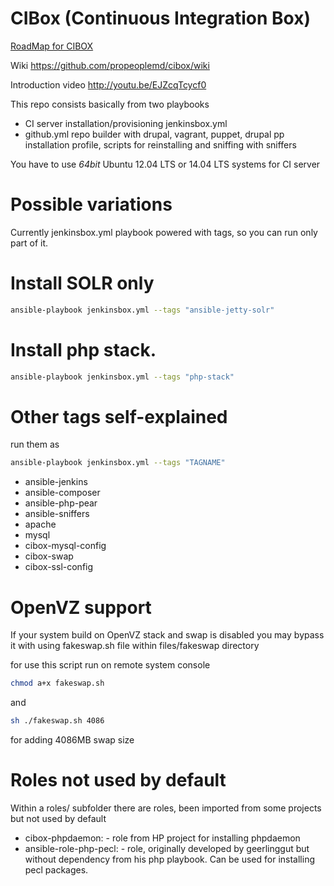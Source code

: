 CIBox (Continuous Integration Box)
=====

[RoadMap for CIBOX](https://github.com/propeoplemd/cibox/wiki/RoadMap)

Wiki https://github.com/propeoplemd/cibox/wiki

Introduction video http://youtu.be/EJZcqTcycf0

This repo consists basically from two playbooks
- CI server installation/provisioning jenkinsbox.yml
- github.yml repo builder with drupal, vagrant, puppet, drupal pp installation profile, scripts for reinstalling and sniffing with sniffers

You have to use *64bit* Ubuntu 12.04 LTS or 14.04 LTS systems for CI server

Possible variations
=====

Currently jenkinsbox.yml playbook powered with tags, so you can run only part of it.

Install SOLR only
=====

```sh
ansible-playbook jenkinsbox.yml --tags "ansible-jetty-solr"
```

Install php stack.
=====

```sh
ansible-playbook jenkinsbox.yml --tags "php-stack"
```

Other tags self-explained
=====

run them as
```sh
ansible-playbook jenkinsbox.yml --tags "TAGNAME"
```

- ansible-jenkins
- ansible-composer
- ansible-php-pear
- ansible-sniffers
- apache
- mysql
- cibox-mysql-config
- cibox-swap
- cibox-ssl-config


OpenVZ support
=====

If your system build on OpenVZ stack and swap is disabled you may bypass
it with using fakeswap.sh file within files/fakeswap directory

for use this script run on remote system console
```sh
chmod a+x fakeswap.sh
```
and
```sh
sh ./fakeswap.sh 4086
```
for adding 4086MB swap size


Roles not used by default
=====

Within a roles/ subfolder there are roles, been imported from some projects but
not used by default

- cibox-phpdaemon: - role from HP project for installing phpdaemon
- ansible-role-php-pecl: - role, originally developed by geerlinggut but without
 dependency from his php playbook. Can be used for installing pecl packages.

